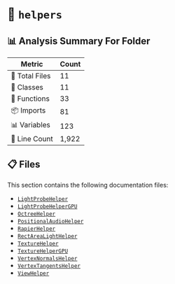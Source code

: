 # 📁 `helpers`

## 📊 Analysis Summary For Folder

| Metric | Count |
|--------|-------|
| 📁 Total Files | 11 |
| 🧱 Classes | 11 |
| 🔧 Functions | 33 |
| 📦 Imports | 81 |
| 📊 Variables | 123 |
| 🔢 Line Count | 1,922 |


## 📋 Files

This section contains the following documentation files:

- [`LightProbeHelper`](./LightProbeHelper.md)
- [`LightProbeHelperGPU`](./LightProbeHelperGPU.md)
- [`OctreeHelper`](./OctreeHelper.md)
- [`PositionalAudioHelper`](./PositionalAudioHelper.md)
- [`RapierHelper`](./RapierHelper.md)
- [`RectAreaLightHelper`](./RectAreaLightHelper.md)
- [`TextureHelper`](./TextureHelper.md)
- [`TextureHelperGPU`](./TextureHelperGPU.md)
- [`VertexNormalsHelper`](./VertexNormalsHelper.md)
- [`VertexTangentsHelper`](./VertexTangentsHelper.md)
- [`ViewHelper`](./ViewHelper.md)